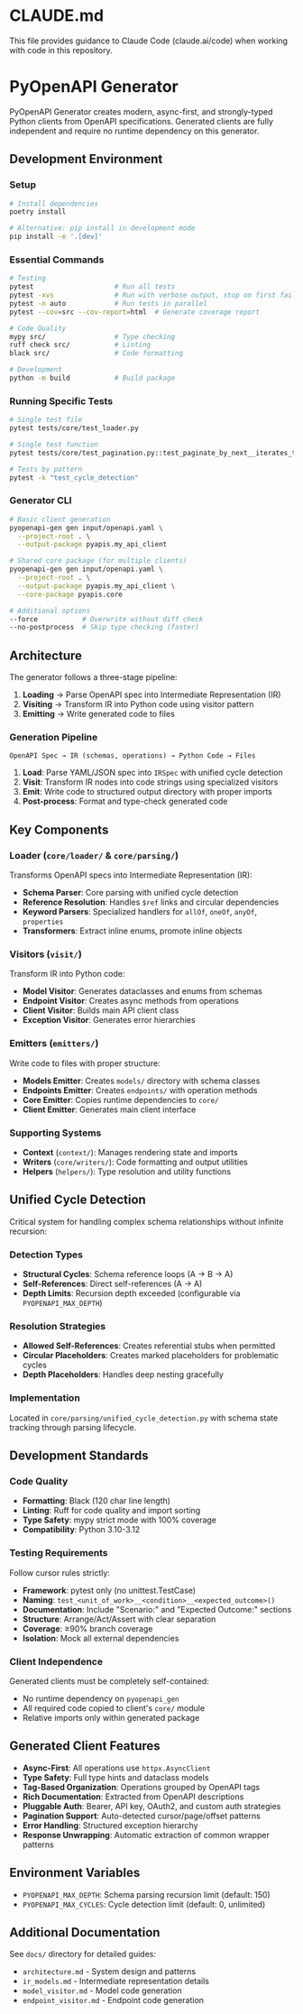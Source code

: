 # CLAUDE.md

This file provides guidance to Claude Code (claude.ai/code) when working with code in this repository.

# PyOpenAPI Generator

PyOpenAPI Generator creates modern, async-first, and strongly-typed Python clients from OpenAPI specifications. Generated clients are fully independent and require no runtime dependency on this generator.

## Development Environment

### Setup

```bash
# Install dependencies
poetry install

# Alternative: pip install in development mode
pip install -e '.[dev]'
```

### Essential Commands

```bash
# Testing
pytest                    # Run all tests
pytest -xvs               # Run with verbose output, stop on first failure
pytest -n auto            # Run tests in parallel
pytest --cov=src --cov-report=html  # Generate coverage report

# Code Quality
mypy src/                 # Type checking
ruff check src/           # Linting
black src/                # Code formatting

# Development
python -m build           # Build package
```

### Running Specific Tests

```bash
# Single test file
pytest tests/core/test_loader.py

# Single test function  
pytest tests/core/test_pagination.py::test_paginate_by_next__iterates_through_multiple_pages

# Tests by pattern
pytest -k "test_cycle_detection"
```

### Generator CLI

```bash
# Basic client generation
pyopenapi-gen gen input/openapi.yaml \
  --project-root . \
  --output-package pyapis.my_api_client

# Shared core package (for multiple clients)
pyopenapi-gen gen input/openapi.yaml \
  --project-root . \
  --output-package pyapis.my_api_client \
  --core-package pyapis.core

# Additional options
--force           # Overwrite without diff check
--no-postprocess  # Skip type checking (faster)
```


## Architecture

The generator follows a three-stage pipeline:

1. **Loading** → Parse OpenAPI spec into Intermediate Representation (IR)
2. **Visiting** → Transform IR into Python code using visitor pattern  
3. **Emitting** → Write generated code to files

### Generation Pipeline

```
OpenAPI Spec → IR (schemas, operations) → Python Code → Files
```

1. **Load**: Parse YAML/JSON spec into `IRSpec` with unified cycle detection
2. **Visit**: Transform IR nodes into code strings using specialized visitors
3. **Emit**: Write code to structured output directory with proper imports
4. **Post-process**: Format and type-check generated code

## Key Components

### Loader (`core/loader/` & `core/parsing/`)
Transforms OpenAPI specs into Intermediate Representation (IR):
- **Schema Parser**: Core parsing with unified cycle detection
- **Reference Resolution**: Handles `$ref` links and circular dependencies  
- **Keyword Parsers**: Specialized handlers for `allOf`, `oneOf`, `anyOf`, `properties`
- **Transformers**: Extract inline enums, promote inline objects

### Visitors (`visit/`)
Transform IR into Python code:
- **Model Visitor**: Generates dataclasses and enums from schemas
- **Endpoint Visitor**: Creates async methods from operations
- **Client Visitor**: Builds main API client class
- **Exception Visitor**: Generates error hierarchies

### Emitters (`emitters/`)
Write code to files with proper structure:
- **Models Emitter**: Creates `models/` directory with schema classes
- **Endpoints Emitter**: Creates `endpoints/` with operation methods
- **Core Emitter**: Copies runtime dependencies to `core/`
- **Client Emitter**: Generates main client interface

### Supporting Systems
- **Context** (`context/`): Manages rendering state and imports
- **Writers** (`core/writers/`): Code formatting and output utilities
- **Helpers** (`helpers/`): Type resolution and utility functions

## Unified Cycle Detection

Critical system for handling complex schema relationships without infinite recursion:

### Detection Types
- **Structural Cycles**: Schema reference loops (A → B → A)
- **Self-References**: Direct self-references (A → A)
- **Depth Limits**: Recursion depth exceeded (configurable via `PYOPENAPI_MAX_DEPTH`)

### Resolution Strategies
- **Allowed Self-References**: Creates referential stubs when permitted
- **Circular Placeholders**: Creates marked placeholders for problematic cycles
- **Depth Placeholders**: Handles deep nesting gracefully

### Implementation
Located in `core/parsing/unified_cycle_detection.py` with schema state tracking through parsing lifecycle.

## Development Standards

### Code Quality
- **Formatting**: Black (120 char line length)
- **Linting**: Ruff for code quality and import sorting
- **Type Safety**: mypy strict mode with 100% coverage
- **Compatibility**: Python 3.10-3.12

### Testing Requirements
Follow cursor rules strictly:
- **Framework**: pytest only (no unittest.TestCase)
- **Naming**: `test_<unit_of_work>__<condition>__<expected_outcome>()`
- **Documentation**: Include "Scenario:" and "Expected Outcome:" sections
- **Structure**: Arrange/Act/Assert with clear separation
- **Coverage**: ≥90% branch coverage
- **Isolation**: Mock all external dependencies

### Client Independence
Generated clients must be completely self-contained:
- No runtime dependency on `pyopenapi_gen`
- All required code copied to client's `core/` module
- Relative imports only within generated package

## Generated Client Features

- **Async-First**: All operations use `httpx.AsyncClient`
- **Type Safety**: Full type hints and dataclass models
- **Tag-Based Organization**: Operations grouped by OpenAPI tags
- **Rich Documentation**: Extracted from OpenAPI descriptions
- **Pluggable Auth**: Bearer, API key, OAuth2, and custom auth strategies
- **Pagination Support**: Auto-detected cursor/page/offset patterns
- **Error Handling**: Structured exception hierarchy
- **Response Unwrapping**: Automatic extraction of common wrapper patterns

## Environment Variables

- `PYOPENAPI_MAX_DEPTH`: Schema parsing recursion limit (default: 150)
- `PYOPENAPI_MAX_CYCLES`: Cycle detection limit (default: 0, unlimited)

## Additional Documentation

See `docs/` directory for detailed guides:
- `architecture.md` - System design and patterns
- `ir_models.md` - Intermediate representation details  
- `model_visitor.md` - Model code generation
- `endpoint_visitor.md` - Endpoint code generation